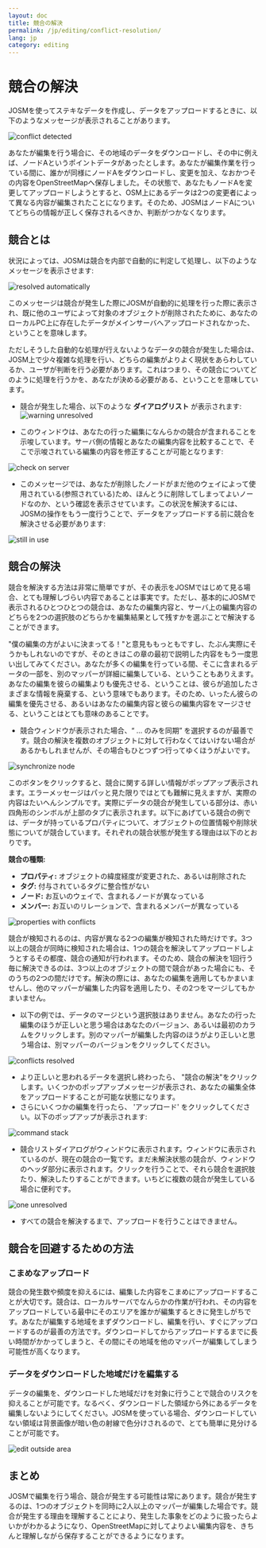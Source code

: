 ```yaml
---
layout: doc
title: 競合の解決
permalink: /jp/editing/conflict-resolution/
lang: jp
category: editing
---
```


競合の解決
====================
JOSMを使ってステキなデータを作成し、データをアップロードするときに、以下のようなメッセージが表示されることがあります。

![conflict detected][]

あなたが編集を行う場合に、その地域のデータをダウンロードし、その中に例えば、ノードAというポイントデータがあったとします。あなたが編集作業を行っている間に、誰かが同様にノードAをダウンロードし、変更を加え、なおかつその内容をOpenStreetMapへ保存しました。その状態で、あなたもノードAを変更してアップロードしようとすると、OSM上にあるデータは2つの変更者によって異なる内容が編集されたことになります。そのため、JOSMはノードAについてどちらの情報が正しく保存されるべきか、判断がつかなくなります。


競合とは
----------
状況によっては、JOSMは競合を内部で自動的に判定して処理し、以下のようなメッセージを表示させます:

![resolved automatically][]

このメッセージは競合が発生した際にJOSMが自動的に処理を行った際に表示され、既に他のユーザによって対象のオブジェクトが削除されたために、あなたのローカルPC上に存在したデータがメインサーバへアップロードされなかった、ということを意味します。

ただしそうした自動的な処理が行えないようなデータの競合が発生した場合は、JOSM上で少々複雑な処理を行い、どちらの編集がよりよく現状をあらわしているか、ユーザが判断を行う必要があります。これはつまり、その競合についてどのように処理を行うかを、あなたが決める必要がある、ということを意味しています。

-   競合が発生した場合、以下のような **ダイアログリスト** が表示されます:
![warning unresolved][]

-   このウィンドウは、あなたの行った編集になんらかの競合が含まれることを示唆しています。サーバ側の情報とあなたの編集内容を比較することで、そこで示唆されている編集の内容を修正することが可能となります:

![check on server][]

-   このメッセージでは、あなたが削除したノードがまだ他のウェイによって使用されている(参照されている)ため、ほんとうに削除してしまってよいノードなのか、という確認を表示させています。この状況を解決するには、JOSMの操作をもう一度行うことで、データをアップロードする前に競合を解決させる必要があります:

![still in use][]

競合の解決
--------------------
競合を解決する方法は非常に簡単ですが、その表示をJOSMではじめて見る場合、とても理解しづらい内容であることは事実です。ただし、基本的にJOSMで表示されるひとつひとつの競合は、あなたの編集内容と、サーバ上の編集内容のどちらを2つの選択肢のどちらかを編集結果として残すかを選ぶことで解決することができます。

"僕の編集の方がよいに決まってる！"と意見ももっともですし、たぶん実際にそうかもしれないのですが、そのときはこの章の最初で説明した内容をもう一度思い出してみてください。あなたが多くの編集を行っている間、そこに含まれるデータの一部を、別のマッパーが詳細に編集している、ということもありえます。あなたの編集を彼らの編集よりも優先させる、ということは、彼らが追加したさまざまな情報を廃棄する、という意味でもあります。そのため、いったん彼らの編集を優先させる、あるいはあなたの編集内容と彼らの編集内容をマージさせる、ということはとても意味のあることです。

-   競合ウィンドウが表示された場合、“ ... のみを同期” を選択するのが最善です。競合の解決を複数のオブジェクトに対して行わなくてはいけない場合があるかもしれませんが、その場合もひとつずつ行ってゆくほうがよいです。

![synchronize node][]

このボタンをクリックすると、競合に関する詳しい情報がポップアップ表示されます。エラーメッセージはパッと見た限りではとても難解に見えますが、実際の内容はたいへんシンプルです。実際にデータの競合が発生している部分は、赤い四角形のシンボルが上部のタブに表示されます。以下にあげている競合の例では、データが持っているプロパティについて、オブジェクトの位置情報や削除状態についてが競合しています。それぞれの競合状態が発生する理由は以下のとおりです。

**競合の種類:**

-   **プロパティ:**  オブジェクトの緯度経度が変更された、あるいは削除された
-   **タグ:**  付与されているタグに整合性がない
-   **ノード:**  お互いのウェイで、含まれるノードが異なっている
-   **メンバー:**  お互いのリレーションで、含まれるメンバーが異なっている

![properties with conflicts][]

競合が検知されるのは、内容が異なる2つの編集が検知された時だけです。3つ以上の競合が同時に検知された場合は、1つの競合を解決してアップロードしようとするその都度、競合の通知が行われます。そのため、競合の解決を1回行う毎に解決できるのは、3つ以上のオブジェクトの間で競合があった場合にも、そのうちの2つの間だけです。解決の際には、あなたの編集を適用してもかまいませんし、他のマッパーが編集した内容を適用したり、その2つをマージしてもかまいません。

-   以下の例では、データのマージという選択肢はありません。あなたの行った編集のほうが正しいと思う場合はあなたのバージョン、あるいは最初のカラムをクリックします。別のマッパーが編集した内容のほうがより正しいと思う場合は、別マッパーのバージョンをクリックしてください。

![conflicts resolved][]

-   より正しいと思われるデータを選択し終わったら、 "競合の解決"をクリックします。いくつかのポップアップメッセージが表示され、あなたの編集全体をアップロードすることが可能な状態になります。
-   さらにいくつかの編集を行ったら、 'アップロード' をクリックしてください。以下のポップアップが表示されます:

![command stack][]

-   競合リストダイアログがウィンドウに表示されます。ウィンドウに表示されているのが、現在の競合の一覧です。まだ未解決状態の競合が、ウィンドウのヘッダ部分に表示されます。クリックを行うことで、それら競合を選択肢たり、解決したりすることができます。いちどに複数の競合が発生している場合に便利です。

![one unresolved][]

-   すべての競合を解決するまで、アップロードを行うことはできません。

競合を回避するための方法
------------------------
### こまめなアップロード
競合の発生数や頻度を抑えるには、編集した内容をこまめにアップロードすることが大切です。競合は、ローカルサーバでなんらかの作業が行われ、その内容をアップロードしている最中にそのエリアを誰かが編集するときに発生しがちです。あなたが編集する地域をまずダウンロードし、編集を行い、すぐにアップロードするのが最善の方法です。ダウンロードしてからアップロードするまでに長い時間がかかってしまうと、その間にその地域を他のマッパーが編集してしまう可能性が高くなります。

### データをダウンロードした地域だけを編集する
データの編集を、ダウンロードした地域だけを対象に行うことで競合のリスクを抑えることが可能です。なるべく、ダウンロードした領域から外にあるデータを編集しないようにしてください。JOSMを使っている場合、ダウンロードしていない領域は背景画像が暗い色の射線で色分けされるので、とても簡単に見分けることが可能です。

![edit outside area][]

まとめ
--------
JOSMで編集を行う場合、競合が発生する可能性は常にあります。競合が発生するのは、1つのオブジェクトを同時に2人以上のマッパーが編集した場合です。競合が発生する理由を理解することにより、発生した事象をどのように扱ったらよいかがわかるようになり、OpenStreetMapに対してよりよい編集内容を、きちんと理解しながら保存することができるようになります。

[conflict detected]: /images/jp/editing/conflict-resolution/conflict-detected.png
[resolved automatically]: /images/jp/editing/conflict-resolution/resolved-automatically.png
[warning unresolved]: /images/jp/editing/conflict-resolution/warning-unresolved.png
[check on server]: /images/jp/editing/conflict-resolution/check-on-server.png
[still in use]: /images/jp/editing/conflict-resolution/still-in-use.png
[synchronize node]: /images/jp/editing/conflict-resolution/synchronize-node.png
[properties with conflicts]: /images/jp/editing/conflict-resolution/properties-with-conflicts.png
[conflicts resolved]: /images/jp/editing/conflict-resolution/conflicts-resolved.png
[synchronize node]: /images/jp/editing/conflict-resolution/synchronize-node.png
[command stack]: /images/jp/editing/conflict-resolution/command-stack.png
[one unresolved]: /images/jp/editing/conflict-resolution/one-unresolved.png
[edit outside area]: /images/jp/editing/conflict-resolution/edit-outside-area.png


<!-- More stuff, could go into an additional chapter -
## Appendix. More Specific Conflicts

### Tag Conflicts

If the tags of one version of an objects are different from the tags of
another version, the Conflict dialog shows a ![]({{site.baseurl}}/images/intermediate/en_conflict_resolution_image08.png)in
the tab Tags. Click on the tab to display a dialog for resolving tag
conflicts.

There are three tables displayed in this dialog, from left to right:

1.  My version: shows the tags of the first object version participating
    in this conflict. These are usually the tags of the object version
    in your local data set.
2.  Merged version: shows the merged tags. This table is initially
    empty. The more tag conflicts you resolve, the more tag values will
    we be displayed in this table.
3.  Their version: shows the tags of the second object version
    participating in this conflict. These are usually the tags of the
    object version currently stored on the server.

In the example below both versions have a tag "name". The values in the
two object versions are different, though, and JOSM therefore displays
the row with a red background. The value of the first version is
"Secondary School", the opposite version has a value "Elementary
School". You now have to decide which of these values you want to keep
and which you want to discard.

![]({{site.baseurl}}/images/intermediate/en_conflict_resolution_image07.png)

Click on the value you want to keep, in the example for instance on the
value on the left. If you either double-click on the value or click on
![]({{site.baseurl}}/images/intermediate/en_conflict_resolution_image21.png), you decide to keep the value and to discard the
opposite value. The table in the middle now displays the value to keep
and the background color turns to green.

![]({{site.baseurl}}/images/intermediate/en_conflict_resolution_image10.png)

When the button Apply Resolutionis enabled you can apply your decision.
The values you've chosen will be applied and the dialog will be closed.

![]({{site.baseurl}}/images/intermediate/en_conflict_resolution_image03.png)

## Resolving differences in the node list of two versions of a way

If you see the symbol ![]({{site.baseurl}}/images/intermediate/en_conflict_resolution_image08.png)in the tab Nodesthen you
have to resolve differences in the list of
[nodes](http://josm.openstreetmap.de/wiki/Help/Concepts/Object)of two
[ways](http://josm.openstreetmap.de/wiki/Help/Concepts/Object). There
are three columns in the respective panel (see screen shot below):

1.  the leftmost table displays the list of nodes of the the local
    object version
2.  the rightmost table displays the list of nodes of the the server
    object version
3.  the table in the middle shows the list of nodes of the merged ways

Initially, the middle table is empty. You should now decide which nodes
to keep from the local dataset (the leftmost table) and which from the
server dataset (the rightmost table).

![]({{site.baseurl}}/images/intermediate/en_conflict_resolution_image24.png)

### The standard workflow

The standard workflow to resolve conflicts in the node lists of two
[object
versions](http://josm.openstreetmap.de/wiki/Help/Concepts/Object)consists
of three steps:

1.  Pick nodes from either object version and reorder the resulting node
    list if necessary
2.  Freezethe resulting merged node list by clicking on the button
    ![]({{site.baseurl}}/images/intermediate/en_conflict_resolution_image16.png). When you freeze the merged node list you
    tell JOSM that all conflicts in the node list are resolved.
3.  Apply the resolution

### A simple workflow: Keep the node list from your local object version

The following example shows the workflow when you decide to keep all nodes in the same order from your local object version.

-   First, select all elements in the leftmost table (either using the mouse or by 
    pressing Ctrl-A in the table) (see next screen shot):

    ![]({{site.baseurl}}/images/intermediate/en_conflict_resolution_image04.png)

-   Then, click 
    ![]({{site.baseurl}}/images/intermediate/en_conflict_resolution_image19.png)
    to copy the selected nodes to the middle table with the merged nodes:

    ![]({{site.baseurl}}/images/intermediate/en_conflict_resolution_image01.png)

-   Finally, click
    ![]({{site.baseurl}}/images/intermediate/en_conflict_resolution_image16.png)
    to freeze the resulting merged node list:

    ![]({{site.baseurl}}/images/intermediate/en_conflict_resolution_image20.png)

    The symbol in the nodes tab now switched to 
    ![]({{site.baseurl}}/images/intermediate/en_conflict_resolution_image00.png)
    and you can apply the merge decisions.

### Support for comparing node lists

It can be difficult to find the differences between the node list of of two object versions, in particular for ways with many nodes.

The Conflict Dialog supports you in finding the differences. It can compare two of the node lists displayed ("my" node list, the merged node list, and "their" node list) and it can render the differences between them with specific background colors.

From the following combo box you can select which pair of node lists to compare:

![]({{site.baseurl}}/images/intermediate/en_conflict_resolution_image15.png)

1.  My with Their: compares the leftmost table with the rightmost table
    in the Conflict Dialog
2.  My with Merged: compares the leftmost table with the middle table in
    the Conflict Dialog
3.  Their with Merge: compares the middle table with the rightmost table
    in the Conflict Dialog

Depending on the position of a node in the list different background
colors are used:

1.  The node is in this list only. It isn't present in the opposite list:
    ![]({{site.baseurl}}/images/intermediate/en_conflict_resolution_image13.png)
2.  The node is in both lists, but it is on different positions:
    ![]({{site.baseurl}}/images/intermediate/en_conflict_resolution_image02.png)
3.  White background means that a node is in both lists at the same
    position.

    ![]({{site.baseurl}}/images/intermediate/en_conflict_resolution_image17.png)

-->
